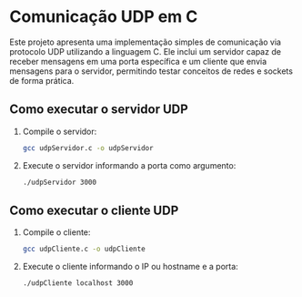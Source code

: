 # Comunicação UDP em C

Este projeto apresenta uma implementação simples de comunicação via protocolo UDP utilizando a linguagem C. Ele inclui um servidor capaz de receber mensagens em uma porta específica e um cliente que envia mensagens para o servidor, permitindo testar conceitos de redes e sockets de forma prática.

## Como executar o servidor UDP

1. Compile o servidor:
    ```bash
    gcc udpServidor.c -o udpServidor
    ```

2. Execute o servidor informando a porta como argumento:
    ```bash
    ./udpServidor 3000
    ```

## Como executar o cliente UDP

1. Compile o cliente:
    ```bash
    gcc udpCliente.c -o udpCliente
    ```

2. Execute o cliente informando o IP ou hostname e a porta:
    ```bash
    ./udpCliente localhost 3000
    ```
